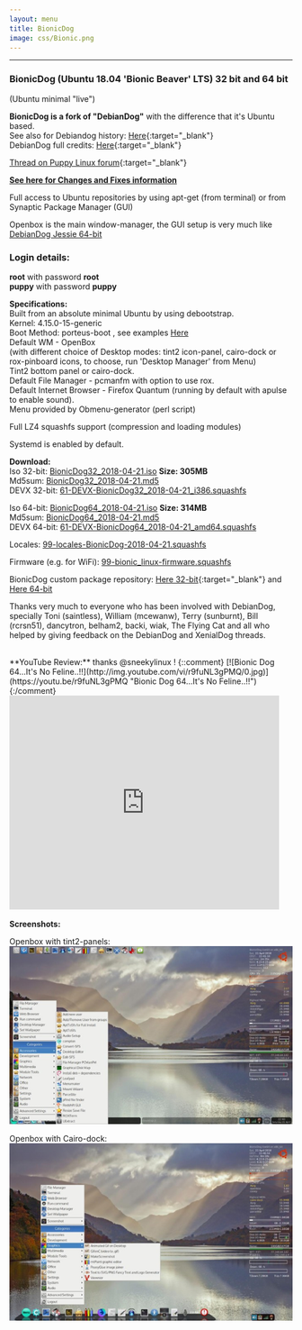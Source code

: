 ```yaml
---
layout: menu
title: BionicDog
image: css/Bionic.png
---
```


---
 
### BionicDog (Ubuntu 18.04 'Bionic Beaver' LTS) 32 bit and 64 bit  
(Ubuntu minimal "live")

**BionicDog is a fork of "DebianDog"** with the difference that it's Ubuntu based.   
See also for Debiandog history: [Here](https://debiandog.github.io/doglinux/zz07about.html){:target="_blank"}   
DebianDog full credits: [Here](https://github.com/DebianDog/Wheezy/blob/master/Credits.md){:target="_blank"}  

[Thread on Puppy Linux forum](http://murga-linux.com/puppy/viewtopic.php?t=113210){:target="_blank"}   

**[See here for Changes and Fixes information](http://murga-linux.com/puppy/viewtopic.php?p=989364#989364)**   

Full access to Ubuntu repositories by using apt-get (from terminal) or from Synaptic Package Manager (GUI)

Openbox is the main window-manager, the GUI setup is very much like [DebianDog Jessie 64-bit](zz02debiandog64.html)  
    
### Login details:    
**root** with password **root**        
**puppy** with password **puppy**    

**Specifications:**    
Built from an absolute minimal Ubuntu by using debootstrap.    
Kernel: 4.15.0-15-generic    
Boot Method: porteus-boot , see examples [Here](https://raw.githubusercontent.com/fredx181/bionicdog/gh-pages/Examples-boot-codes.txt)   
Default WM - OpenBox    
(with different choice of Desktop modes: tint2 icon-panel, cairo-dock or rox-pinboard icons, to choose, run 'Desktop Manager' from Menu)    
Tint2 bottom panel or cairo-dock.       
Default File Manager - pcmanfm with option to use rox.    
Default Internet Browser - Firefox Quantum (running by default with apulse to enable sound).    
Menu provided by Obmenu-generator (perl script)  

Full LZ4 squashfs support (compression and loading modules)    

Systemd is enabled by default.    

**Download:**    
Iso 32-bit: [BionicDog32_2018-04-21.iso](https://github.com/fredx181/bionicdog/releases/download/v1.0/BionicDog32_2018-04-21.iso) **Size: 305MB**          
Md5sum: [BionicDog32_2018-04-21.md5](https://github.com/fredx181/bionicdog/releases/download/v1.0/BionicDog32_2018-04-21.md5)     
DEVX 32-bit: [61-DEVX-BionicDog32_2018-04-21_i386.squashfs](https://github.com/fredx181/bionicdog/releases/download/v1.1/61-DEVX-BionicDog32_2018-04-21_i386.squashfs)    

Iso 64-bit: [BionicDog64_2018-04-21.iso](https://github.com/fredx181/bionicdog/releases/download/v1.0/BionicDog64_2018-04-21.iso) **Size: 314MB**          
Md5sum: [BionicDog64_2018-04-21.md5](https://github.com/fredx181/bionicdog/releases/download/v1.0/BionicDog64_2018-04-21.md5)     
DEVX 64-bit: [61-DEVX-BionicDog64_2018-04-21_amd64.squashfs](https://github.com/fredx181/bionicdog/releases/download/v1.1/61-DEVX-BionicDog64_2018-04-21_amd64.squashfs)  
    
Locales: [99-locales-BionicDog-2018-04-21.squashfs](https://github.com/fredx181/bionicdog/releases/download/v1.1/99-locales-BionicDog-2018-04-21.squashfs)  

Firmware (e.g. for WiFi): [99-bionic_linux-firmware.squashfs](https://github.com/fredx181/bionicdog/releases/download/v1.1/99-bionic_linux-firmware.squashfs)  

BionicDog custom package repository: [Here 32-bit](https://fredx181.github.io/bionicdog/Packages-i386/){:target="_blank"} and [Here 64-bit](https://fredx181.github.io/bionicdog/Packages-amd64)         

Thanks very much to everyone who has been involved with DebianDog, specially Toni (saintless), William (mcewanw), Terry (sunburnt), Bill (rcrsn51), dancytron, belham2, backi, wiak, The Flying Cat and all who helped by giving feedback on the DebianDog and XenialDog threads.   

<br>
**YouTube Review:** thanks @sneekylinux !  
{::comment}   
[![Bionic Dog 64...It's No Feline..!!](http://img.youtube.com/vi/r9fuNL3gPMQ/0.jpg)](https://youtu.be/r9fuNL3gPMQ "Bionic Dog 64...It's No Feline..!!")    
{:/comment}   

<iframe width='480' height='380' src="https://www.youtube.com/embed/r9fuNL3gPMQ" frameborder="0" allowfullscreen></iframe>     

**Screenshots:**  

Openbox with tint2-panels:
![OpenBox](https://github.com/fredx181/bionicdog/raw/gh-pages/screenshots/bionicdog-tint2-panels.jpg)

Openbox with Cairo-dock:
![OpenBox](https://github.com/fredx181/bionicdog/raw/gh-pages/screenshots/bionicdog-cairo-dock.jpg)
   
